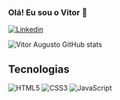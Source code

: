 ### Olá! Eu sou o Vitor 🐺

[![Linkedin](https://img.shields.io/badge/LinkedIn-0077B5?style=for-the-badge&logo=linkedin&logoColor=white)](www.linkedin.com/in/vitoraugustomorais)

![Vitor Augusto GitHub stats](https://github-readme-stats.vercel.app/api?username=VitorAugustoMorais&show_icons=true&theme=transparent)

## Tecnologias
![HTML5](https://img.shields.io/badge/HTML5-E34F26?style=for-the-badge&logo=html5&logoColor=white)
![CSS3](https://img.shields.io/badge/CSS3-1572B6?style=for-the-badge&logo=css3&logoColor=white)
![JavaScript](https://img.shields.io/badge/JavaScript-F7DF1E?style=for-the-badge&logo=javascript&logoColor=black)

